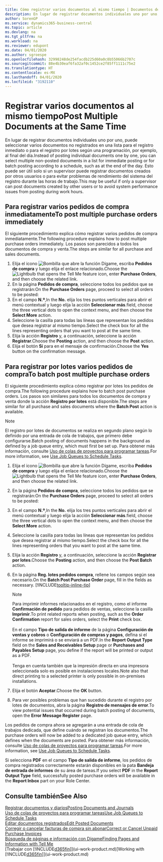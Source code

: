 ```yaml
---
title: Cómo registrar varios documentos al mismo tiempo | Documentos de Microsoft
description: En lugar de registrar documentos individuales uno por uno, puede seleccionar varios documentos no registrados en una lista para el registro por lotes, ya sea para registro inmediato o programada para, por ejemplo, al final del día.
author: SorenGP
ms.service: dynamics365-business-central
ms.topic: article
ms.devlang: na
ms.tgt_pltfrm: na
ms.workload: na
ms.reviewer: edupont
ms.date: 04/01/2020
ms.author: sgroespe
ms.openlocfilehash: 32998248de254facdb225d60a0c8b55066b2707c
ms.sourcegitcommit: 88e4b30eaf6fa32af0c1452ce2f85ff1111c75e2
ms.translationtype: HT
ms.contentlocale: es-MX
ms.lasthandoff: 04/01/2020
ms.locfileid: "3192110"
---
```

# <a name="post-multiple-documents-at-the-same-time"></a><span data-ttu-id="213bb-103">Registrar varios documentos al mismo tiempo</span><span class="sxs-lookup"><span data-stu-id="213bb-103">Post Multiple Documents at the Same Time</span></span>
<span data-ttu-id="213bb-104">En lugar de registrar documentos individuales uno por uno, puede seleccionar varios documentos no registrados en una lista para el registro inmediato o para el registro por lotes según una programación, por ejemplo, al final del día.</span><span class="sxs-lookup"><span data-stu-id="213bb-104">Instead of posting individual documents one by one, you can select multiple non-posted documents in a list for immediate posting or for batch posting according to a schedule, such as at the end of the day.</span></span> <span data-ttu-id="213bb-105">Esto puede ser útil solo si un supervisor puede registrar documentos creados por otros usuarios o para evitar problemas de rendimiento del sistema del registro durante las horas de trabajo.</span><span class="sxs-lookup"><span data-stu-id="213bb-105">This may be useful if only a supervisor can post documents created by other users or to avoid system performance issues from posting during work hours.</span></span>

## <a name="to-post-multiple-purchase-orders-immediately"></a><span data-ttu-id="213bb-106">Para registrar varios pedidos de compra inmediatamente</span><span class="sxs-lookup"><span data-stu-id="213bb-106">To post multiple purchase orders immediately</span></span>
<span data-ttu-id="213bb-107">El siguiente procedimiento explica cómo registrar varios pedidos de compra inmediatamente.</span><span class="sxs-lookup"><span data-stu-id="213bb-107">The following procedure explains how to post multiple purchase orders immediately.</span></span> <span data-ttu-id="213bb-108">Los pasos son parecidos a todos los documentos de compra y venta.</span><span class="sxs-lookup"><span data-stu-id="213bb-108">The steps are similar for all purchase and sales documents.</span></span>

1. <span data-ttu-id="213bb-109">Elija el icono ![Bombilla que abre la función Dígame](media/ui-search/search_small.png "Dígame qué desea hacer"), escriba **Pedidos de compra** y luego elija el enlace relacionado.</span><span class="sxs-lookup"><span data-stu-id="213bb-109">Choose the ![Lightbulb that opens the Tell Me feature](media/ui-search/search_small.png "Tell me what you want to do") icon, enter **Purchase Orders**, and then choose the related link.</span></span>
2. <span data-ttu-id="213bb-110">En la página **Pedidos de compra**, seleccione todos los pedidos que se registrarán:</span><span class="sxs-lookup"><span data-stu-id="213bb-110">On the **Purchase Orders** page, proceed to select all orders to be posted:</span></span>
3. <span data-ttu-id="213bb-111">En el campo **N.º**,</span><span class="sxs-lookup"><span data-stu-id="213bb-111">In the **No.**</span></span> <span data-ttu-id="213bb-112">elija los tres puntos verticales para abrir el menú contextual y luego elija la acción **Seleccionar más**.</span><span class="sxs-lookup"><span data-stu-id="213bb-112">field, choose the three vertical dots to open the context menu, and then choose the **Select More** action.</span></span>
4. <span data-ttu-id="213bb-113">Seleccione la casilla para todas las líneas que representan los pedidos que desea registrar al mismo tiempo.</span><span class="sxs-lookup"><span data-stu-id="213bb-113">Select the check box for all the lines representing orders that you want to post at the same time.</span></span>
5. <span data-ttu-id="213bb-114">Elija la acción **Registro** y, a continuación, seleccione la acción **Registrar**.</span><span class="sxs-lookup"><span data-stu-id="213bb-114">Choose the **Posting** action, and then choose the **Post** action.</span></span>
6. <span data-ttu-id="213bb-115">Elija el botón **Sí** para en el mensaje de confirmación.</span><span class="sxs-lookup"><span data-stu-id="213bb-115">Choose the **Yes** button on the confirmation message.</span></span>

## <a name="to-batch-post-multiple-purchase-orders"></a><span data-ttu-id="213bb-116">Para registrar por lotes varios pedidos de compra</span><span class="sxs-lookup"><span data-stu-id="213bb-116">To batch post multiple purchase orders</span></span>
<span data-ttu-id="213bb-117">El siguiente procedimiento explica cómo registrar por lotes los pedidos de compra.</span><span class="sxs-lookup"><span data-stu-id="213bb-117">The following procedure explains how to batch post purchase orders.</span></span> <span data-ttu-id="213bb-118">Los pasos son similares para todos los documentos de compra y venta donde la acción **Registro por lotes** está disponible.</span><span class="sxs-lookup"><span data-stu-id="213bb-118">The steps are similar for all purchase and sales documents where the **Batch Post** action is available.</span></span>

> [!NOTE]
> <span data-ttu-id="213bb-119">El registro por lotes de documentos se realiza en segundo plano según lo definido por una entrada de cola de trabajos, que primero debe configurarse.</span><span class="sxs-lookup"><span data-stu-id="213bb-119">Batch posting of documents happens in the background as defined by a job queue entry, which must first be set up.</span></span> <span data-ttu-id="213bb-120">Para obtener más información, consulte [Uso de colas de proyectos para programar tareas](admin-job-queues-schedule-tasks.md).</span><span class="sxs-lookup"><span data-stu-id="213bb-120">For more information, see [Use Job Queues to Schedule Tasks](admin-job-queues-schedule-tasks.md).</span></span>

1. <span data-ttu-id="213bb-121">Elija el icono ![Bombilla que abre la función Dígame](media/ui-search/search_small.png "Dígame qué desea hacer"), escriba **Pedidos de compra** y luego elija el enlace relacionado.</span><span class="sxs-lookup"><span data-stu-id="213bb-121">Choose the ![Lightbulb that opens the Tell Me feature](media/ui-search/search_small.png "Tell me what you want to do") icon, enter **Purchase Orders**, and then choose the related link.</span></span>  
2. <span data-ttu-id="213bb-122">En la página **Pedidos de compra**, seleccione todos los pedidos que se registrarán:</span><span class="sxs-lookup"><span data-stu-id="213bb-122">On the **Purchase Orders** page, proceed to select all orders to be posted:</span></span>
3. <span data-ttu-id="213bb-123">En el campo **N.º**,</span><span class="sxs-lookup"><span data-stu-id="213bb-123">In the **No.**</span></span> <span data-ttu-id="213bb-124">elija los tres puntos verticales para abrir el menú contextual y luego elija la acción **Seleccionar más**.</span><span class="sxs-lookup"><span data-stu-id="213bb-124">field, choose the three vertical dots to open the context menu, and then choose the **Select More** action.</span></span>
4. <span data-ttu-id="213bb-125">Seleccione la casilla para todas las líneas que representan los pedidos que desea registrar al mismo tiempo.</span><span class="sxs-lookup"><span data-stu-id="213bb-125">Select the check box for all the lines representing orders that you want to post at the same time.</span></span>
5. <span data-ttu-id="213bb-126">Elija la acción **Registro** y, a continuación, seleccione la acción **Registrar por lotes**.</span><span class="sxs-lookup"><span data-stu-id="213bb-126">Choose the **Posting** action, and then choose the **Post Batch** action.</span></span>
6. <span data-ttu-id="213bb-127">En la página **Reg. lotes pedidos compra**, rellene los campos según sea necesario.</span><span class="sxs-lookup"><span data-stu-id="213bb-127">On the **Batch Post Purchase Order** page, fill in the fields as necessary.</span></span> [!INCLUDE[tooltip-inline-tip](includes/tooltip-inline-tip_md.md)]

    > [!NOTE]
    > <span data-ttu-id="213bb-128">Para imprimir informes relacionados en el registro, como el informe **Confirmación de pedido** para pedidos de ventas, seleccione la casilla **Imprimir**.</span><span class="sxs-lookup"><span data-stu-id="213bb-128">To print related reports when posting, such as the **Order Confirmation** report for sales orders, select the **Print** check box.</span></span><br /><br /> <span data-ttu-id="213bb-129">En el campo **Tipo de salida de informe** de la página **Configuración de ventas y cobros** o **Configuración de compras y pagos**, defina si el informe se imprimirá o se enviará a un PDF.</span><span class="sxs-lookup"><span data-stu-id="213bb-129">In the **Report Output Type** field on the **Sales and Receivables Setup** page or **Purchases and Payables Setup** page, you define if the report will be printed or output as a PDF.</span></span><br /><br /> <span data-ttu-id="213bb-130">Tenga en cuenta también que la impresión directa en una impresora seleccionada solo es posible en instalaciones locales.</span><span class="sxs-lookup"><span data-stu-id="213bb-130">Note also that direct printing to a selected printer is only possible in on-premises installations.</span></span>

7. <span data-ttu-id="213bb-131">Elija el botón **Aceptar**.</span><span class="sxs-lookup"><span data-stu-id="213bb-131">Choose the **OK** button.</span></span>
8. <span data-ttu-id="213bb-132">Para ver posibles problemas que han sucedido durante el registro por lotes de documentos, abra la página **Registro de mensajes de error**.</span><span class="sxs-lookup"><span data-stu-id="213bb-132">To view potential issues that occurred during batch posting of documents, open the **Error Message Register** page.</span></span>

<span data-ttu-id="213bb-133">Los pedidos de compra ahora se agregarán a una entrada de cola de trabajos dedicada, que define cuándo se registran los documentos.</span><span class="sxs-lookup"><span data-stu-id="213bb-133">The purchase orders will now be added to a dedicated job queue entry, which defines when the documents are posted.</span></span> <span data-ttu-id="213bb-134">Para obtener más información, consulte [Uso de colas de proyectos para programar tareas](admin-job-queues-schedule-tasks.md).</span><span class="sxs-lookup"><span data-stu-id="213bb-134">For more information, see [Use Job Queues to Schedule Tasks](admin-job-queues-schedule-tasks.md).</span></span>

<span data-ttu-id="213bb-135">Si selecciona **PDF** en el campo **Tipo de salida de informe**, los pedidos de compra registrados correctamente estarán disponibles en la pata **Bandeja de entrada de informes** de su área de tareas.</span><span class="sxs-lookup"><span data-stu-id="213bb-135">If you select **PDF** in the **Report Output Type** field, successfully posted purchase orders will be available in the **Report Inbox** part on your Role Center.</span></span>

## <a name="see-also"></a><span data-ttu-id="213bb-136">Consulte también</span><span class="sxs-lookup"><span data-stu-id="213bb-136">See Also</span></span>
[<span data-ttu-id="213bb-137">Registrar documentos y diarios</span><span class="sxs-lookup"><span data-stu-id="213bb-137">Posting Documents and Journals</span></span>](ui-post-documents-journals.md)  
[<span data-ttu-id="213bb-138">Uso de colas de proyectos para programar tareas</span><span class="sxs-lookup"><span data-stu-id="213bb-138">Use Job Queues to Schedule Tasks</span></span>](admin-job-queues-schedule-tasks.md)  
[<span data-ttu-id="213bb-139">Editar documentos registrados</span><span class="sxs-lookup"><span data-stu-id="213bb-139">Edit Posted Documents</span></span>](across-edit-posted-document.md)  
[<span data-ttu-id="213bb-140">Corregir o cancelar facturas de compra sin abonar</span><span class="sxs-lookup"><span data-stu-id="213bb-140">Correct or Cancel Unpaid Purchase Invoices</span></span>](purchasing-how-correct-cancel-unpaid-purchase-invoices.md)  
[<span data-ttu-id="213bb-141">Búsqueda de páginas e información con Dígame</span><span class="sxs-lookup"><span data-stu-id="213bb-141">Finding Pages and Information with Tell Me</span></span>](ui-search.md)  
<span data-ttu-id="213bb-142">[Trabajar con [!INCLUDE[d365fin](includes/d365fin_md.md)]](ui-work-product.md)</span><span class="sxs-lookup"><span data-stu-id="213bb-142">[Working with [!INCLUDE[d365fin](includes/d365fin_md.md)]](ui-work-product.md)</span></span>
